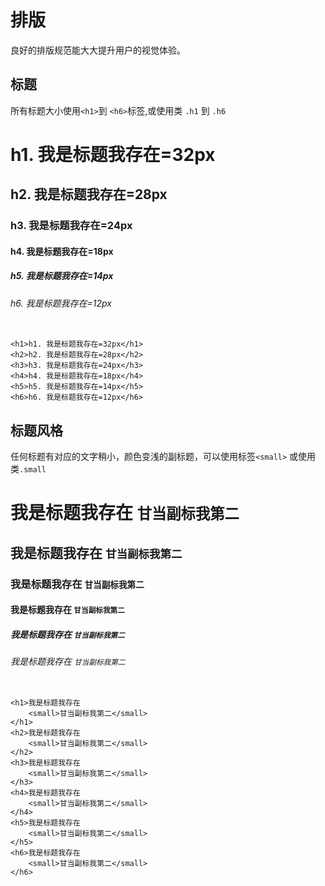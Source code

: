 # 排版 

良好的排版规范能大大提升用户的视觉体验。



## 标题

所有标题大小使用`<h1>`到 `<h6>`标签,或使用类 `.h1` 到 `.h6`
<div class="example-content"><h1>h1. 我是标题我存在=32px</h1>
<h2>h2. 我是标题我存在=28px</h2>
<h3>h3. 我是标题我存在=24px</h3>
<h4>h4. 我是标题我存在=18px</h4>
<h5>h5. 我是标题我存在=14px</h5>
<h6>h6. 我是标题我存在=12px</h6></div>



<div class="examples-code"><pre><code>
&lt;h1>h1. 我是标题我存在=32px&lt;/h1>
&lt;h2>h2. 我是标题我存在=28px&lt;/h2>
&lt;h3>h3. 我是标题我存在=24px&lt;/h3>
&lt;h4>h4. 我是标题我存在=18px&lt;/h4>
&lt;h5>h5. 我是标题我存在=14px&lt;/h5>
&lt;h6>h6. 我是标题我存在=12px&lt;/h6></code></pre>
</div>





## 标题风格

任何标题有对应的文字稍小，颜色变浅的副标题，可以使用标签`<small>` 或使用类`.small`
<div class="example-content"><h1>我是标题我存在
    <small>甘当副标我第二</small>
</h1>
<h2>我是标题我存在
    <small>甘当副标我第二</small>
</h2>
<h3>我是标题我存在
    <small>甘当副标我第二</small>
</h3>
<h4>我是标题我存在
    <small>甘当副标我第二</small>
</h4>
<h5>我是标题我存在
    <small>甘当副标我第二</small>
</h5>
<h6>我是标题我存在
    <small>甘当副标我第二</small>
</h6>
</div>



<div class="examples-code"><pre><code>
&lt;h1>我是标题我存在
    &lt;small>甘当副标我第二&lt;/small>
&lt;/h1>
&lt;h2>我是标题我存在
    &lt;small>甘当副标我第二&lt;/small>
&lt;/h2>
&lt;h3>我是标题我存在
    &lt;small>甘当副标我第二&lt;/small>
&lt;/h3>
&lt;h4>我是标题我存在
    &lt;small>甘当副标我第二&lt;/small>
&lt;/h4>
&lt;h5>我是标题我存在
    &lt;small>甘当副标我第二&lt;/small>
&lt;/h5>
&lt;h6>我是标题我存在
    &lt;small>甘当副标我第二&lt;/small>
&lt;/h6>
</code></pre>
</div>



